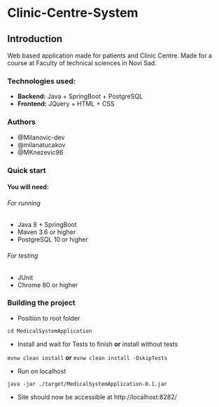 # Clinic-Centre-System

## Introduction
Web based application made for patients and Clinic Centre. Made for a course at Faculty of technical sciences in Novi Sad.

### Technologies used:
- **Backend:** Java + SpringBoot + PostgreSQL
- **Frontend:** JQuery + HTML + CSS


### Authors
- @Milanovic-dev
- @milanatucakov
- @MKnezevic96

### Quick start
#### You will need:

###### For running
- Java 8 + SpringBoot
- Maven 3.6 or higher
- PostgreSQL 10 or higher

###### For testing
- JUnit
- Chrome 80 or higher

### Building the project

- Position to root folder

 `cd MedicalSystemApplication`

- Install and wait for Tests to finish **or** install without tests

 `mvnw clean install` **or** `mvnw clean install -DskipTests`

- Run on localhost

 `java -jar ./target/MedicalSystemApplication-0.1.jar`

 -  Site should now be accessible at http://localhost:8282/
